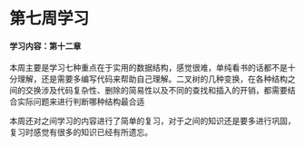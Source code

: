 # 第七周学习

#### 学习内容：第十二章

本周主要是学习七种重点在于实用的数据结构，感觉很难，单纯看书的话都不是十分理解，还是需要多编写代码来帮助自己理解。二叉树的几种变换，在各种结构之间的交换涉及代码复杂性、删除的简易性以及不同的查找和插入的开销，都需要结合实际问题来进行判断哪种结构最合适

本周还对之间学习的内容进行了简单的复习，对于之间的知识还是要多进行巩固，复习时感觉有很多的知识已经有所遗忘。
